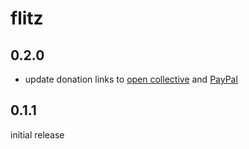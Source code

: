 # flitz

## 0.2.0

* update donation links to [open collective](https://opencollective.com/flitz) and [PayPal](https://paypal.me/MarcelKloubert)

## 0.1.1

initial release
